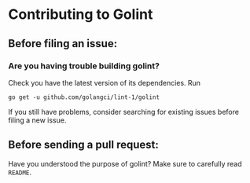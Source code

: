 # Contributing to Golint

## Before filing an issue:

### Are you having trouble building golint?

Check you have the latest version of its dependencies. Run
```
go get -u github.com/golangci/lint-1/golint
```
If you still have problems, consider searching for existing issues before filing a new issue.

## Before sending a pull request:

Have you understood the purpose of golint? Make sure to carefully read `README`.
